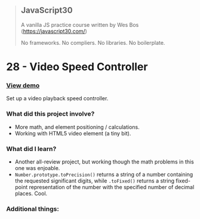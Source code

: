 > ## JavaScript30
> A vanilla JS practice course written by Wes Bos (https://javascript30.com/)
>
> No frameworks. No compliers. No libraries. No boilerplate.

# 28 - Video Speed Controller

### [View demo](https://willgorham.github.io/javascript30/28%20-%20Video%20Speed%20Controller/index.html)

Set up a video playback speed controller.

### What did this project involve?

- More math, and element positioning / calculations.
- Working with HTML5 video element (a tiny bit).

### What did I learn?

- Another all-review project, but working though the math problems in this one was enjoable.
- `Number.prototype.toPrecision()` returns a string of a number containing the requested significant digits, while `.toFixed()` returns a string fixed-point representation of the number with the specified number of decimal places. Cool.

### Additional things:
